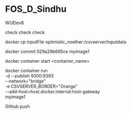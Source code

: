 # FOS_D_Sindhu
WUElev8


check check check



docker cp inputFile optimistic_noether:/csvserver/inputdata

 docker commit 029a29b695ce myimage1

 docker container start <container_name>


docker container run \
-d --publish 9300:9393 \
--network="bridge" \
-e CSVSERVER_BORDER="Orange" \
--add-host=host.docker.internal:host-gateway \
myimage1




Github push
